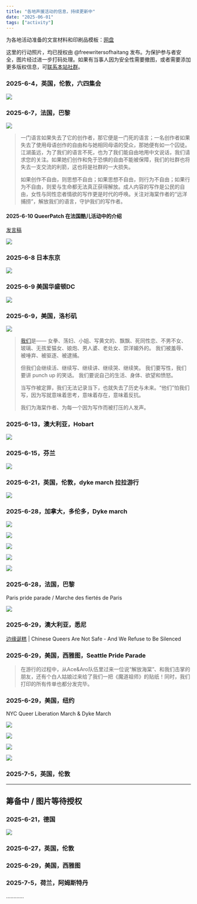 ```yaml
---
title: "各地声援活动的信息，持续更新中" 
date: "2025-06-01"
tags: ["activity"] 
---
```



为各地活动准备的文宣材料和印刷品模板：[网盘](https://drive.google.com/drive/folders/116zywSst_OCRI6or0X7HEZgQnvU63wL6)

这里的行动照片，均已授权由 @freewritersofhaitang 发布。为保护参与者安全，图片经过进一步打码处理。如果有当事人因为安全性需要撤图，或者需要添加更多版权信息，可[联系本站社群](https://freewriters-haitang.github.io/contact/)。

### 2025-6-4，英国，伦敦，六四集会

![](https://freewriters-haitang.github.io/posts/000014-activities/20250604-uk-london.jpg)

### 2025-6-7，法国，巴黎

![](https://freewriters-haitang.github.io/posts/000014-activities/20250607-france-paris.jpg)

> 一门语言如果失去了它的创作者，那它便是一门死的语言；一名创作者如果失去了使用母语创作的自由和与她相同母语的受众，那她便有如一个囚徒。江湖虽远，为了我们的语言不死，也为了我们能自由地用中文说话，我们请求您的关注。如果她们创作和免于恐惧的自由不能被保障，我们的社群也将失去一支交流的利箭，这也将是社群的一大损失。
>
> 如果创作不自由，则思想不自由；如果思想不自由，则行为不自由；如果行为不自由，则爱与生命都无法真正获得解放。成人内容的写作是公民的自由，女性与同性恋者情欲的写作更是时代的呼唤。关注对海棠作者的“远洋捕捞”，解放我们的语言，守护我们的写作者。


#### 2025-6-10 QueerPatch 在法国酷儿活动中的介绍

[发言稿](https://freewriters-haitang.github.io/posts/000370-french/)

![](https://freewriters-haitang.github.io/posts/000014-activities/20250610-france.jpeg)

### 2025-6-8 日本东京

![](https://freewriters-haitang.github.io/posts/000014-activities/20250608-japan-tokyo-1.jpeg)

### 2025-6-9 美国华盛顿DC

![](https://freewriters-haitang.github.io/posts/000014-activities/20250609-usa-dc-4.jpg)

### 2025-6-9，美国，洛杉矶

![](https://freewriters-haitang.github.io/posts/000014-activities/20250609-usa-la-2-2.jpg)

>[我们](https://freewriters-haitang.github.io/posts/000400-usa-la-protest/)是——
女拳、荡妇、小姐、写黄文的、飘飘、死同性恋、不男不女、玻璃、无孩爱猫女、娘炮、男人婆、老处女、崇洋媚外的。
我们被羞辱、被唾弃、被驱逐、被逮捕。
>
>但我们会继续活、继续写、继续讲、继续哭、继续笑。
我们要写性，我们要讲 punch up 的笑话。
我们要说自己的生活、身体、欲望和愤怒。
>
>当写作被定罪，我们无法记录当下，也就失去了历史与未来。“他们”怕我们写，因为写就意味着思考，意味着存在，意味着反抗。
>
>我们为海棠作者、为每一个因为写作而被打压的人发声。

### 2025-6-13，澳大利亚，Hobart

![](https://freewriters-haitang.github.io/posts/000014-activities/20250613-Australia-Hobart.jpg)

### 2025-6-15，芬兰

![](https://freewriters-haitang.github.io/posts/000014-activities/20250615-Finland.jpg)

### 2025-6-21，英国，伦敦，dyke march 拉拉游行

![](https://freewriters-haitang.github.io/posts/000014-activities/20250621-uk-london.jpg)

### 2025-6-28，加拿大，多伦多，Dyke march

![](https://freewriters-haitang.github.io/posts/000014-activities/20250628-canada-toronto-1.jpg)

![](https://freewriters-haitang.github.io/posts/000014-activities/20250628-canada-toronto-2.jpg)

![](https://freewriters-haitang.github.io/posts/000014-activities/20250628-canada-toronto-3.jpg)

![](https://freewriters-haitang.github.io/posts/000014-activities/20250628-canada-toronto-4.jpg)

![](https://freewriters-haitang.github.io/posts/000014-activities/20250628-canada-toronto-5.jpg)

### 2025-6-28，法国，巴黎

Paris pride parade / Marche des fiertés de Paris

![](https://freewriters-haitang.github.io/posts/000014-activities/20250628-french-paris.jpg)

### 2025-6-29，澳大利亚，悉尼

[边缘诞糕](https://freewriters-haitang.github.io/posts/000440-fruitcake/) | Chinese Queers Are Not Safe - And We Refuse to Be Silenced

### 2025-6-29，美国，西雅图，Seattle Pride Parade

> 在游行的过程中，从Ace&Aro队伍里过来一位说“解放海棠”、和我们击掌的朋友，还有个白人姑娘过来给了我们一把《魔道祖师》的贴纸！同时，我们打印的所有传单也都分发完毕。

### 2025-6-29，美国，纽约

NYC Queer Liberation March & Dyke March

![](https://freewriters-haitang.github.io/posts/000014-activities/20250629-usa-ny-1.jpg)

![](https://freewriters-haitang.github.io/posts/000014-activities/20250629-usa-ny-2.jpg)

![](https://freewriters-haitang.github.io/posts/000014-activities/20250629-usa-ny-3.jpg)

![](https://freewriters-haitang.github.io/posts/000014-activities/20250629-usa-ny-4.jpg)

### 2025-7-5，英国，伦敦

---

## 筹备中 / 图片等待授权

### 2025-6-21，德国

![](https://freewriters-haitang.github.io/posts/000014-activities/20250615-germany.jpg)

### 2025-6-27，英国，伦敦

### 2025-6-29，美国，西雅图

### 2025-7-5，荷兰，阿姆斯特丹

…………

